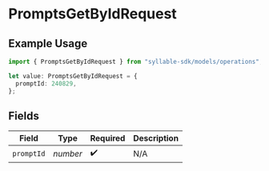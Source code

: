 # PromptsGetByIdRequest

## Example Usage

```typescript
import { PromptsGetByIdRequest } from "syllable-sdk/models/operations";

let value: PromptsGetByIdRequest = {
  promptId: 240829,
};
```

## Fields

| Field              | Type               | Required           | Description        |
| ------------------ | ------------------ | ------------------ | ------------------ |
| `promptId`         | *number*           | :heavy_check_mark: | N/A                |